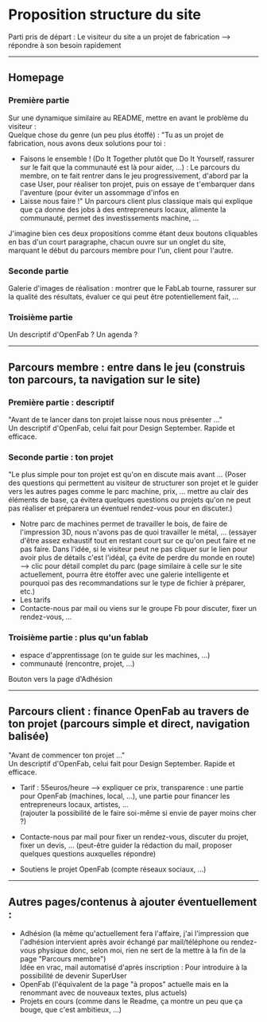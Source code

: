 # Proposition structure du site

Parti pris de départ : Le visiteur du site a un projet de fabrication --> répondre à son besoin rapidement

---
## Homepage

### Première partie
Sur une dynamique similaire au README, mettre en avant le problème du visiteur :  
Quelque chose du genre (un peu plus étoffé) : 
"Tu as un projet de fabrication, nous avons deux solutions pour toi :
- Faisons le ensemble ! (Do It Together plutôt que Do It Yourself, rassurer sur le fait que la communauté est là pour aider, ...) : 
Le parcours du membre, on te fait rentrer dans le jeu progressivement, d'abord par la case User, 
pour réaliser ton projet, puis on essaye de t'embarquer dans l'aventure (pour éviter un assommage d'infos en 
- Laisse nous faire !" Un parcours client plus classique mais qui explique que ça donne des jobs à des entrepreneurs locaux, 
alimente la communauté, permet des investissements machine, ...

J'imagine bien ces deux propositions comme étant deux boutons cliquables en bas d'un court paragraphe, chacun ouvre sur un
onglet du site, marquant le début du parcours membre pour l'un, client pour l'autre.  

### Seconde partie
Galerie d'images de réalisation : montrer que le FabLab tourne, rassurer sur la qualité des résultats, 
évaluer ce qui peut être potentiellement fait, ...  

### Troisième partie
Un descriptif d'OpenFab ? Un agenda ?  

----
## Parcours membre : entre dans le jeu (construis ton parcours, ta navigation sur le site)
### Première partie : descriptif
"Avant de te lancer dans ton projet laisse nous nous présenter ..."  
Un descriptif d'OpenFab, celui fait pour Design September. Rapide et efficace.  
### Seconde partie : ton projet
"Le plus simple pour ton projet est qu'on en discute mais avant ... (Poser des questions qui permettent au visiteur
de structurer son projet et le guider vers les autres pages comme le parc machine, prix, ... mettre au clair des 
éléments de base, ça évitera quelques questions ou projets qu'on ne peut pas réaliser et préparera un éventuel rendez-vous pour 
en discuter.)  
- Notre parc de machines permet de travailler le bois, de faire de l'impression 3D, nous n'avons pas de quoi travailler le métal, ... 
(essayer d'être assez exhaustif tout en restant court sur ce qu'on peut faire et ne pas faire. Dans l'idée, si le visiteur
peut ne pas cliquer sur le lien pour avoir plus de détails c'est l'idéal, ça évite de perdre du monde en route) 
--> clic pour détail complet du parc (page similaire à celle sur le site actuellement, pourra être étoffer avec une galerie 
intelligente et pourquoi pas des recommandations sur le type de fichier à préparer, etc.)
- Les tarifs 
- Contacte-nous par mail ou viens sur le groupe Fb pour discuter, fixer un rendez-vous, ...
### Troisième partie : plus qu'un fablab
- espace d'apprentissage (on te guide sur les machines, ...)
- communauté (rencontre, projet, ...)

Bouton vers la page d'Adhésion    

---
## Parcours client : finance OpenFab au travers de ton projet (parcours simple et direct, navigation balisée)
"Avant de commencer ton projet ..."  
Un descriptif d'OpenFab, celui fait pour Design September. Rapide et efficace.  

- Tarif : 55euros/heure --> expliquer ce prix, transparence : une partie pour OpenFab (machines, local, ...),
une partie pour financer les entrepreneurs locaux, artistes, ...  
(rajouter la possibilité de le faire soi-même si envie de payer moins cher ?)

- Contacte-nous par mail pour fixer un rendez-vous, discuter du projet, fixer un devis, ...
(peut-être guider la rédaction du mail, proposer quelques questions auxquelles répondre)

- Soutiens le projet OpenFab (compte réseaux sociaux, ...)
---
## Autres pages/contenus à ajouter éventuellement :
- Adhésion (la même qu'actuellement fera l'affaire, j'ai l'impression que l'adhésion intervient après 
avoir échangé par mail/téléphone ou rendez-vous physique donc, selon moi, 
rien ne sert de la mettre à la fin de la page "Parcours membre")  
Idée en vrac, mail automatisé d'après inscription : Pour introduire à la possibilité de devenir SuperUser
- OpenFab (l'équivalent de la page "à propos" actuelle mais en la renommant avec de nouveaux textes, plus actuels)
- Projets en cours (comme dans le Readme, ça montre un peu que ça bouge, que c'est ambitieux, ...)  

